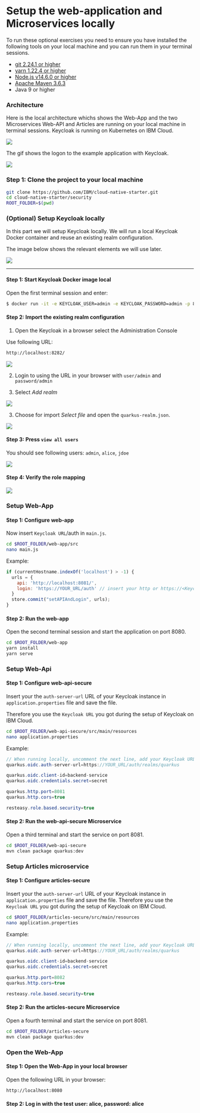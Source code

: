 # Setup the web-application and Microservices locally

To run these optional exercises you need to ensure you have installed the following tools on your local machine and you can run them in your terminal sessions.

* [git 2.24.1 or higher](https://git-scm.com/book/en/v2/Getting-Started-Installing-Git)
* [yarn 1.22.4 or higher](https://yarnpkg.com)
* [Node.js v14.6.0 or higher](https://nodejs.org/en/)
* [Apache Maven 3.6.3](https://maven.apache.org/ref/3.6.3/maven-embedder/cli.html)
* Java 9 or higher

### Architecture 

Here is the local architecture whichs shows the Web-App and the two Microservices Web-API and Articles are running on your local machine in terminal sessions. Keycloak is running on Kubernetes on IBM Cloud.

![](../../images/architecture-local.png)

The gif shows the logon to the example application with Keycloak.

![](../../images/application-sample.png)

### Step 1: Clone the project to your local machine

```sh
git clone https://github.com/IBM/cloud-native-starter.git
cd cloud-native-starter/security
ROOT_FOLDER=$(pwd) 
```

### (Optional) Setup Keycloak locally

In this part we will setup Keycloak locally. We will run a local Keycloak Docker container and reuse an existing realm configuration.

The image below shows the relevant elements we will use later.

![](../../images/keycloak-content.png)

---

#### Step 1: Start Keycloak Docker image local

Open the first terminal session and enter:

```sh
$ docker run -it -e KEYCLOAK_USER=admin -e KEYCLOAK_PASSWORD=admin -p 8282:8080 jboss/keycloak:9.0.2
```
#### Step 2: Import the existing realm configuration

1. Open the Keycloak in a browser select the Administration Console

Use following URL:

```sh
http://localhost:8282/
```

![](../../images/keycloak-setup-01.png)

2. Login to using the URL in your browser with `user/admin` and `password/admin`

3. Select _Add realm_

![](../../images/keycloak-setup-02.png)

3. Choose for import _Select file_ and open the `quarkus-realm.json`.

![](../../images/keycloak-setup-03.png)


#### Step 3: Press `view all users`

You should see following users: `admin`, `alice`, `jdoe`

![](../../images/keycloak-users.png)

#### Step 4: Verify the role mapping

![](../../images/keycloak-user.png)

### Setup Web-App

#### Step 1: Configure web-app

Now insert `Keycloak URL`/auth in `main.js`.

```sh
cd $ROOT_FOLDER/web-app/src
nano main.js
```

Example:

```JavaScript
if (currentHostname.indexOf('localhost') > -1) {
  urls = {
    api: 'http://localhost:8081/',
    login: 'https://YOUR_URL/auth' // insert your http or https://<KeycloakURL>/auth
  }
  store.commit("setAPIAndLogin", urls);
}
```

#### Step 2: Run the web-app 

Open the second terminal session and start the application on port 8080.

```sh
cd $ROOT_FOLDER/web-app
yarn install
yarn serve
```

### Setup Web-Api

#### Step 1: Configure web-api-secure

Insert your the `auth-server-url` URL of your Keycloak instance in `application.properties` file and save the file.

Therefore you use the `Keycloak URL` you got during the setup of Keycloak on IBM Cloud.

```sh
cd $ROOT_FOLDER/web-api-secure/src/main/resources
nano application.properties
```

Example:

```Java
// When running locally, uncomment the next line, add your Keycloak URL, must end on '/auth/realms/quarkus'
quarkus.oidc.auth-server-url=https://YOUR_URL/auth/realms/quarkus

quarkus.oidc.client-id=backend-service
quarkus.oidc.credentials.secret=secret

quarkus.http.port=8081
quarkus.http.cors=true

resteasy.role.based.security=true
```

#### Step 2: Run the web-api-secure Microservice 

Open a third terminal and start the service on port 8081.

```sh
cd $ROOT_FOLDER/web-api-secure
mvn clean package quarkus:dev
```

### Setup Articles microservice

#### Step 1: Configure articles-secure

Insert your the `auth-server-url` URL of your Keycloak instance in `application.properties` file and save the file.
Therefore you use the `Keycloak URL` you got during the setup of Keycloak on IBM Cloud. 

```sh
cd $ROOT_FOLDER/articles-secure/src/main/resources
nano application.properties
```

Example:

```Java
// When running locally, uncomment the next line, add your Keycloak URL, must end on '/auth/realms/quarkus'
quarkus.oidc.auth-server-url=https://YOUR_URL/auth/realms/quarkus

quarkus.oidc.client-id=backend-service
quarkus.oidc.credentials.secret=secret

quarkus.http.port=8082
quarkus.http.cors=true

resteasy.role.based.security=true
```

#### Step 2: Run the articles-secure Microservice 

Open a fourth terminal and start the service on port 8081.

```sh
cd $ROOT_FOLDER/articles-secure
mvn clean package quarkus:dev
```

### Open the Web-App

#### Step 1: Open the Web-App in your local browser

Open the following URL in your browser:

```sh
http://localhost:8080
```

#### Step 2: Log in with the test user: alice, password: alice